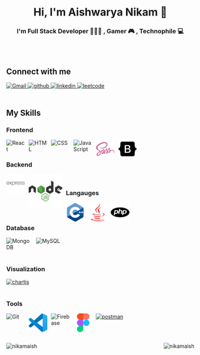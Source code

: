 
<h1 align="center">Hi, I'm Aishwarya Nikam 👋</h1>
<h3 align="center">I'm Full Stack Developer 👩🏻‍💻 , Gamer 🎮 , Technophile 💻</h3>

<br/>
<br/>


## Connect with me  
<div align="left">

<a href="mailto:aishnikam31@gmail.com" target="_blank">
  <img src="https://img.shields.io/badge/gmail-c14438?style=for-the-badge&logo=gmail&logoColor=white" alt="Gmail" style="margin-bottom: 5px;" />
</a>


<a href="https://github.com/nikamaish" target="_blank">
<img src=https://img.shields.io/badge/github-%2324292e.svg?&style=for-the-badge&logo=github&logoColor=white alt=github style="margin-bottom: 5px;" />
</a>

<a href="https://linkedin.com/in/𝐀𝐢𝐬𝐡𝐰𝐚𝐫𝐲𝐚-𝐍𝐢𝐤𝐚𝐦-8175221b5/" target="_blank">
<img src=https://img.shields.io/badge/linkedin-%231E77B5.svg?&style=for-the-badge&logo=linkedin&logoColor=white alt=linkedin style="margin-bottom: 5px;" />
</a>

<a href="https://leetcode.com/aishnikam31" target="_blank">
<img src=https://img.shields.io/badge/leetcode-%23000000.svg?&style=for-the-badge&logo=leetcode&logoColor=white alt=leetcode style="margin-bottom: 5px;" />
</a>  
</div>  
<br/>  


## My Skills 
### Frontend
<img align="left" alt="React" width="50px" style="padding-right:10px;" src="https://cdn.jsdelivr.net/gh/devicons/devicon/icons/react/react-original.svg" />
<img align="left" alt="HTML" width="50px" style="padding-right:10px;" src="https://cdn.jsdelivr.net/gh/devicons/devicon/icons/html5/html5-plain.svg" />
<img align="left" alt="CSS" width="50px" style="padding-right:10px;" src="https://cdn.jsdelivr.net/gh/devicons/devicon/icons/css3/css3-plain.svg" />
<img align="left" alt="JavaScript" width="50px" style="padding-right:10px;" src="https://cdn.jsdelivr.net/gh/devicons/devicon/icons/javascript/javascript-plain.svg" />
<img align="left" alt="sass" width="50px" style="padding-right:10px;" src="https://raw.githubusercontent.com/devicons/devicon/master/icons/sass/sass-original.svg"/>
<img align="left" alt="Bootstrap" width="50px" style="padding-right:10px;" src="https://github.com/devicons/devicon/blob/v2.15.1/icons/bootstrap/bootstrap-plain.svg" />
<br/>
<br/>

### Backend
<img align="left" alt="Bootstrap" width="50px" style="padding-right:10px;" src="https://raw.githubusercontent.com/devicons/devicon/master/icons/express/express-original-wordmark.svg" />
<img align="left" alt="Bootstrap"   src="https://raw.githubusercontent.com/devicons/devicon/master/icons/nodejs/nodejs-original-wordmark.svg" style="padding-right:10px;" width="90px" />

<br/>


### Langauges
<img align="left" alt="c++" width="50px" style="padding-right:10px;" src="https://raw.githubusercontent.com/devicons/devicon/master/icons/cplusplus/cplusplus-original.svg"/>
<img align="left" alt="java" width="50px" style="padding-right:10px;" src="https://github.com/devicons/devicon/blob/v2.15.1/icons/java/java-plain.svg" />
<img align="left" alt="php" width="50px" style="padding-right:10px;" src="https://github.com/devicons/devicon/blob/v2.15.1/icons/php/php-plain.svg" />
<br/>
<br/>

### Database
<img align="left" alt="MongoDB" width="70px" style="padding-right:10px;" src="https://cdn.jsdelivr.net/gh/devicons/devicon/icons/mongodb/mongodb-original.svg" />
<img align="left" alt="MySQL" width="70px" style="padding-right:10px;" src="https://cdn.jsdelivr.net/gh/devicons/devicon/icons/mysql/mysql-original-wordmark.svg" /><br />
<br/>
<br/>

### Visualization
<a href="https://www.chartjs.org" target="_blank" rel="noreferrer"> <img src="https://www.chartjs.org/media/logo-title.svg" alt="chartjs" width="70px" style="padding-right:10px;"/> </a>
<br/>
<br/>

### Tools
<a href="https://postman.com" target="_blank" rel="noreferrer"> <img src="https://www.vectorlogo.zone/logos/getpostman/getpostman-icon.svg" alt="postman" width="40" height="40"/> </a> 
<img align="left" alt="Git" width="50px" style="padding-right:10px;" src="https://cdn.jsdelivr.net/gh/devicons/devicon/icons/git/git-original.svg" />
<img align="left" alt="VS Code" width="50px" style="padding-right:10px;" src="https://github.com/devicons/devicon/blob/v2.15.1/icons/vscode/vscode-original.svg" />
<img align="left" alt="Firebase" width="50px" style="padding-right:10px;" src="https://cdn.jsdelivr.net/gh/devicons/devicon/icons/firebase/firebase-plain-wordmark.svg" />
<img align="left" alt="Figma" width="50px" style="padding-right:10px;" src="https://github.com/devicons/devicon/blob/v2.15.1/icons/figma/figma-original.svg" />

<br/>
<br/>



<div style="display: flex; justify-content: space-between; margin-bottom: 10px; flex-wrap: wrap; gap: 10px;">

  <div>
    <p><img align="left" src="https://github-readme-stats.vercel.app/api/top-langs?username=nikamaish&show_icons=true&locale=en&layout=compact&theme=dark" alt="nikamaish" /></p>
  </div>

  <div>
    <p><img align="left" src="https://github-readme-streak-stats.herokuapp.com/?user=nikamaish&theme=black-ice" alt="nikamaish" /></p>
  </div>

</div>



